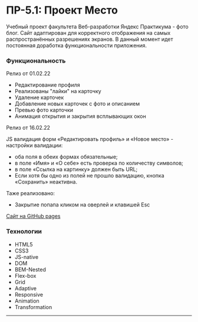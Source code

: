 #  ПР-5.1: Проект Место

Учебный проект факультета Веб-разработки Яндекс Практикума - фото блог. Сайт адаптирован для корректного отображения на самых распространённых разрешениях экранов. В данный момент идет постоянная доработка функциональности приложения.

### Функциональность

Релиз от 01.02.22

* Редактирование профиля
* Реализованы "лайки" на карточку
* Удаление карточек
* Добавление новых карточек с фото и описанием
* Превью фото карточки
* Анимация открытия и закрытия всплывающих окон

Релиз от 16.02.22

JS валидация форм «Редактировать профиль» и «Новое место» - настройки валидации:
* оба поля в обеих формах обязательные;
* в поле «Имя» и «О себе» есть проверка по количеству символов;
* в поле «Ссылка на картинку» должен быть URL;
* Если хотя бы одно из полей не прошло валидацию, кнопка «Сохранить» неактивна.

Таже реализовано:
* Закрытие попапа кликом на оверлей и клавишей Esc

[Сайт на GitHub pages](https://beardy-raccoon.github.io/mesto/index.html)

### Технологии
* HTML5
* CSS3
* JS-native
* DOM
* BEM-Nested
* Flex-box
* Grid
* Adaptive
* Responsive
* Animation
* Transformation

****
